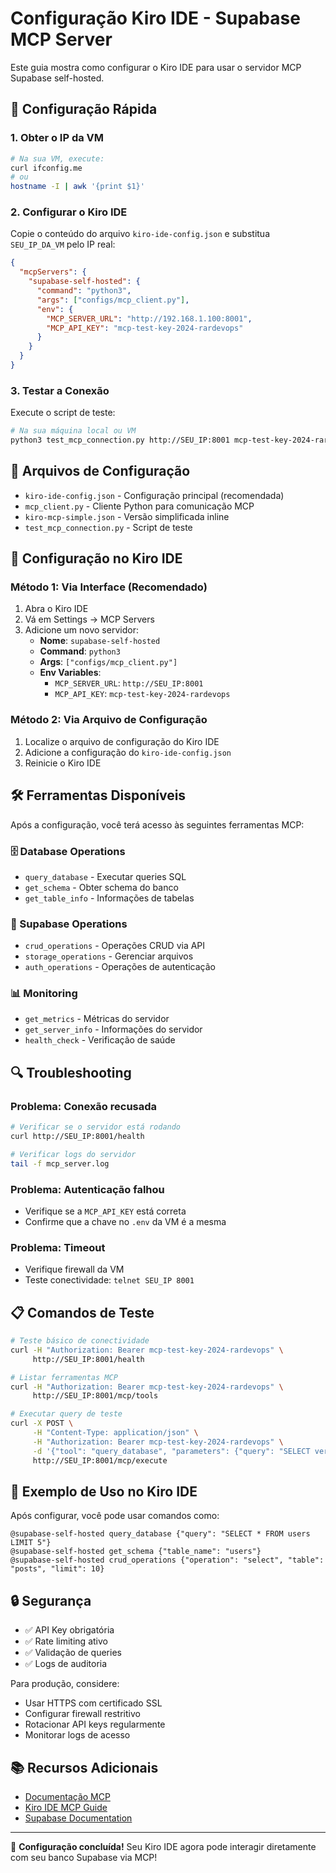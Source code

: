 # Configuração Kiro IDE - Supabase MCP Server

Este guia mostra como configurar o Kiro IDE para usar o servidor MCP Supabase self-hosted.

## 🚀 Configuração Rápida

### 1. Obter o IP da VM
```bash
# Na sua VM, execute:
curl ifconfig.me
# ou
hostname -I | awk '{print $1}'
```

### 2. Configurar o Kiro IDE

Copie o conteúdo do arquivo `kiro-ide-config.json` e substitua `SEU_IP_DA_VM` pelo IP real:

```json
{
  "mcpServers": {
    "supabase-self-hosted": {
      "command": "python3",
      "args": ["configs/mcp_client.py"],
      "env": {
        "MCP_SERVER_URL": "http://192.168.1.100:8001",
        "MCP_API_KEY": "mcp-test-key-2024-rardevops"
      }
    }
  }
}
```

### 3. Testar a Conexão

Execute o script de teste:
```bash
# Na sua máquina local ou VM
python3 test_mcp_connection.py http://SEU_IP:8001 mcp-test-key-2024-rardevops
```

## 📁 Arquivos de Configuração

- `kiro-ide-config.json` - Configuração principal (recomendada)
- `mcp_client.py` - Cliente Python para comunicação MCP
- `kiro-mcp-simple.json` - Versão simplificada inline
- `test_mcp_connection.py` - Script de teste

## 🔧 Configuração no Kiro IDE

### Método 1: Via Interface (Recomendado)
1. Abra o Kiro IDE
2. Vá em Settings → MCP Servers
3. Adicione um novo servidor:
   - **Nome**: `supabase-self-hosted`
   - **Command**: `python3`
   - **Args**: `["configs/mcp_client.py"]`
   - **Env Variables**:
     - `MCP_SERVER_URL`: `http://SEU_IP:8001`
     - `MCP_API_KEY`: `mcp-test-key-2024-rardevops`

### Método 2: Via Arquivo de Configuração
1. Localize o arquivo de configuração do Kiro IDE
2. Adicione a configuração do `kiro-ide-config.json`
3. Reinicie o Kiro IDE

## 🛠️ Ferramentas Disponíveis

Após a configuração, você terá acesso às seguintes ferramentas MCP:

### 🗄️ Database Operations
- `query_database` - Executar queries SQL
- `get_schema` - Obter schema do banco
- `get_table_info` - Informações de tabelas

### 🔧 Supabase Operations
- `crud_operations` - Operações CRUD via API
- `storage_operations` - Gerenciar arquivos
- `auth_operations` - Operações de autenticação

### 📊 Monitoring
- `get_metrics` - Métricas do servidor
- `get_server_info` - Informações do servidor
- `health_check` - Verificação de saúde

## 🔍 Troubleshooting

### Problema: Conexão recusada
```bash
# Verificar se o servidor está rodando
curl http://SEU_IP:8001/health

# Verificar logs do servidor
tail -f mcp_server.log
```

### Problema: Autenticação falhou
- Verifique se a `MCP_API_KEY` está correta
- Confirme que a chave no `.env` da VM é a mesma

### Problema: Timeout
- Verifique firewall da VM
- Teste conectividade: `telnet SEU_IP 8001`

## 📋 Comandos de Teste

```bash
# Teste básico de conectividade
curl -H "Authorization: Bearer mcp-test-key-2024-rardevops" \
     http://SEU_IP:8001/health

# Listar ferramentas MCP
curl -H "Authorization: Bearer mcp-test-key-2024-rardevops" \
     http://SEU_IP:8001/mcp/tools

# Executar query de teste
curl -X POST \
     -H "Content-Type: application/json" \
     -H "Authorization: Bearer mcp-test-key-2024-rardevops" \
     -d '{"tool": "query_database", "parameters": {"query": "SELECT version();"}}' \
     http://SEU_IP:8001/mcp/execute
```

## 🎯 Exemplo de Uso no Kiro IDE

Após configurar, você pode usar comandos como:

```
@supabase-self-hosted query_database {"query": "SELECT * FROM users LIMIT 5"}
@supabase-self-hosted get_schema {"table_name": "users"}
@supabase-self-hosted crud_operations {"operation": "select", "table": "posts", "limit": 10}
```

## 🔒 Segurança

- ✅ API Key obrigatória
- ✅ Rate limiting ativo
- ✅ Validação de queries
- ✅ Logs de auditoria

Para produção, considere:
- Usar HTTPS com certificado SSL
- Configurar firewall restritivo
- Rotacionar API keys regularmente
- Monitorar logs de acesso

## 📚 Recursos Adicionais

- [Documentação MCP](https://modelcontextprotocol.io/)
- [Kiro IDE MCP Guide](https://docs.kiro.ai/mcp)
- [Supabase Documentation](https://supabase.com/docs)

---

🎉 **Configuração concluída!** Seu Kiro IDE agora pode interagir diretamente com seu banco Supabase via MCP!